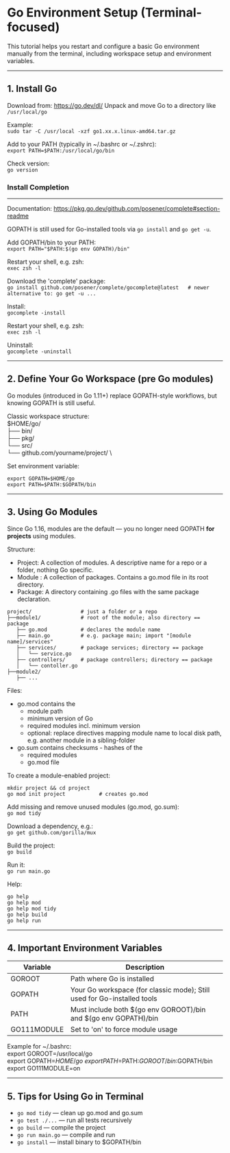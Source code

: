 # Go Environment Setup (Terminal-focused)

This tutorial helps you restart and configure a basic Go environment manually from the terminal, including workspace setup and environment variables.

---

## 1. Install Go

Download from: https://go.dev/dl/
Unpack and move Go to a directory like `/usr/local/go`

Example: \
    `sudo tar -C /usr/local -xzf go1.xx.x.linux-amd64.tar.gz`

Add to your PATH (typically in ~/.bashrc or ~/.zshrc): \
    `export PATH=$PATH:/usr/local/go/bin `

Check version: \
    `go version `

### Install Completion
---
Documentation: https://pkg.go.dev/github.com/posener/complete#section-readme

GOPATH is still used for Go-installed tools via `go install` and `go get -u`.

Add GOPATH/bin to your PATH: \
`export PATH="$PATH:$(go env GOPATH)/bin" `

Restart your shell, e.g. zsh: \
`exec zsh -l `

Download the 'complete' package: \
`go install github.com/posener/complete/gocomplete@latest   # newer alternative to: go get -u ... `

Install: \
`gocomplete -install `

Restart your shell, e.g. zsh: \
`exec zsh -l `

Uninstall: \
`gocomplete -uninstall `

---

## 2. Define Your Go Workspace (pre Go modules)

Go modules (introduced in Go 1.11+) replace GOPATH-style workflows, but knowing GOPATH is still useful.

Classic workspace structure: \
    $HOME/go/ \
             ├── bin/ \
             ├── pkg/ \
             └── src/ \
                  └── github.com/yourname/project/ \

Set environment variable:
```
export GOPATH=$HOME/go
export PATH=$PATH:$GOPATH/bin
```


---

## 3. Using Go Modules

Since Go 1.16, modules are the default — you no longer need GOPATH **for projects** using modules.

Structure:
- Project: A collection of modules. A descriptive name for a repo or a folder, nothing Go specific.
- Module : A collection of packages. Contains a go.mod file in its root directory.
- Package: A directory containing .go files with the same package declaration.

```
project/                # just a folder or a repo
├──module1/             # root of the module; also directory == package
   ├── go.mod           # declares the module name 
   ├── main.go          # e.g. package main; import "[module name]/services"
   ├── services/        # package services; directory == package
   │   └── service.go
   ├── controllers/     # package controllers; directory == package
   │   └── contoller.go
├──module2/
   ├── ...
```

Files:
- go.mod contains the
  - module path
  - minimum version of Go
  - required modules incl. minimum version
  - optional: replace directives mapping module name to local disk path, e.g. another module in a sibling-folder
- go.sum contains checksums - hashes of the
  - required modules 
  - go.mod file

To create a module-enabled project:
```
mkdir project && cd project
go mod init project           # creates go.mod
```

Add missing and remove unused modules (go.mod, go.sum): \
`go mod tidy `

Download a dependency, e.g.: \
`go get github.com/gorilla/mux `

Build the project: \
`go build `

Run it: \
`go run main.go `

Help:
```
go help
go help mod
go help mod tidy
go help build
go help run
```
---

## 4. Important Environment Variables

| Variable     | Description                          |
|--------------|--------------------------------------|
| GOROOT       | Path where Go is installed           |
| GOPATH       | Your Go workspace (for classic mode); Still used for Go-installed tools |
| PATH         | Must include both $(go env GOROOT)/bin and $(go env GOPATH)/bin |
| GO111MODULE  | Set to 'on' to force module usage    |

Example for ~/.bashrc: \
    export GOROOT=/usr/local/go \
    export GOPATH=$HOME/go \
    export PATH=$PATH:$GOROOT/bin:$GOPATH/bin \
    export GO111MODULE=on

---

## 5. Tips for Using Go in Terminal

- `go mod tidy` — clean up go.mod and go.sum
- `go test ./...` — run all tests recursively
- `go build` — compile the project
- `go run main.go` — compile and run
- `go install` — install binary to $GOPATH/bin

